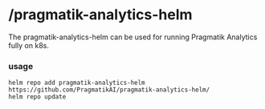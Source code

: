 # /pragmatik-analytics-helm


The pragmatik-analytics-helm can be used for running Pragmatik Analytics fully on k8s.

### usage

```
helm repo add pragmatik-analytics-helm https://github.com/PragmatikAI/pragmatik-analytics-helm/
helm repo update
```